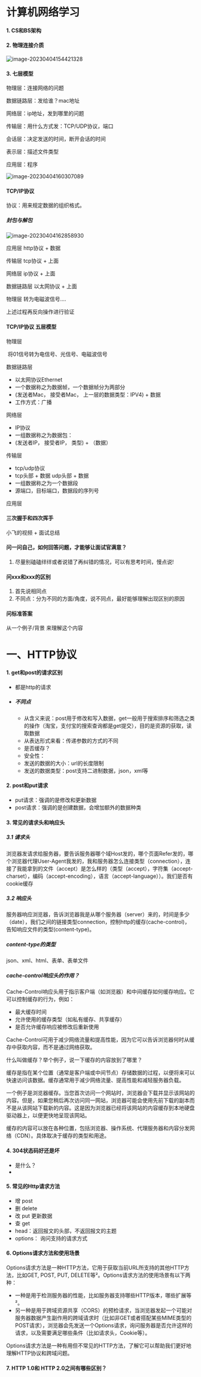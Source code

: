 

# 计算机网络学习

#### 1. CS和BS架构

#### 2. 物理连接介质

![image-20230404154421328](https://one-dinosaur.oss-cn-hangzhou.aliyuncs.com/typora/image-20230404154421328.png)

#### 3. 七层模型

物理层：连接网络的问题

数据链路层：发给谁？mac地址

网络层：ip地址，发到哪里的问题

传输层：用什么方式发：TCP/UDP协议，端口

会话层：决定发送的时间，断开会话的时间

表示层：描述文件类型

应用层：程序

![image-20230404160307089](https://one-dinosaur.oss-cn-hangzhou.aliyuncs.com/typora/image-20230404160307089.png)

#### TCP/IP协议

协议：用来规定数据的组织格式。

##### 封包与解包

![image-20230404162858930](https://one-dinosaur.oss-cn-hangzhou.aliyuncs.com/typora/image-20230404162858930.png)

应用层 http协议 + 数据

传输层 tcp协议 + 上面

网络层 ip协议 + 上面

数据链路层 以太网协议 + 上面

物理层 转为电磁波信号....  

上述过程再反向操作进行验证

#### TCP/IP协议 五层模型

物理层

​	将01信号转为电信号、光信号、电磁波信号

数据链路层

-  以太网协议Ethernet
- 一个数据称之为数据帧，一个数据帧分为两部分
- (发送者Mac， 接受者Mac， 上一层的数据类型：IPV4) + 数据
- 工作方式：广播

网络层

- IP协议
- 一组数据称之为数据包：
- (发送者IP， 接受者IP， 类型) + （数据）

传输层

- tcp/udp协议
- tcp头部 + 数据 udp头部 + 数据
- 一组数据称之为一个数据段
- 源端口，目标端口，数据段的序列号

应用层

#### 三次握手和四次挥手

小飞的视频 + 面试总结

#### 问一问自己，如何回答问题，才能够让面试官满意？

1. 尽量别磕磕绊绊或者说错了再纠错的情况，可以有思考时间，慢点说!

#### 问xxx和xxx的区别

1. 首先说相同点
2. 不同点：分为不同的方面/角度，说不同点，最好能够理解出现区别的原因

#### 问标准答案

从一个例子/背景 来理解这个内容







# 一、HTTP协议

#### 1. get和post的请求区别

- 都是http的请求

- ##### 不同点

  - 从含义来说：post用于修改和写入数据，get一般用于搜索排序和筛选之类的操作（淘宝，支付宝的搜索查询都是get提交），目的是资源的获取，读取数据
  - 从表达形式来看：传递参数的方式的不同
  - 是否缓存？
  - 安全性：
  - 发送的数据的大小：url的长度限制
  - 发送的数据类型：post支持二进制数据，json，xml等

#### 2. post和put请求

- put请求：强调的是修改和更新数据
- post请求：强调的是创建数据，会增加额外的数据种类

#### 3. 常见的请求头和响应头

##### 3.1 请求头 

浏览器发请求给服务器，要告诉服务器哪个域Host发的，哪个页面Refer发的，哪个浏览器代理User-Agent我发的，我和服务器怎么连接类型（connection），连接了我能拿到的文件（accept）是怎么样的（类型（accept），字符集（accept-charset），编码（accept-encoding），语言（accept-language））。我们是否有cookie缓存

##### 3.2 响应头

服务器响应浏览器，告诉浏览器我是从哪个服务器（server）来的，时间是多少（date），我们之间的链接类型connection，控制http的缓存(cache-control)，告知响应文件的类型(content-type)。

##### content-type的类型

json、xml、html、表单、表单文件

##### cache-control响应头的作用？

Cache-Control响应头用于指示客户端（如浏览器）和中间缓存如何缓存响应。它可以控制缓存的行为，例如：

- 最大缓存时间
- 允许使用的缓存类型（如私有缓存、共享缓存）
- 是否允许缓存响应被修改后重新使用

Cache-Control可用于减少网络流量和提高性能，因为它可以告诉浏览器何时从缓存中获取内容，而不是通过网络获取。

什么叫做缓存？举个例子，说一下缓存的内容放到了哪里？

缓存是指在某个位置（通常是客户端或中间节点）存储数据的过程，以便将来可以快速访问该数据。缓存通常用于减少网络流量、提高性能和减轻服务器负载。

一个例子是浏览器缓存。当您首次访问一个网站时，浏览器会下载并显示该网站的内容。但是，如果您稍后再次访问同一网站，浏览器可能会使用先前下载的副本而不是从该网站下载新的内容。这是因为浏览器已经将该网站的内容缓存到本地硬盘驱动器上，以便更快地呈现该网站。

缓存的内容可以放在各种位置，包括浏览器、操作系统、代理服务器和内容分发网络（CDN）。具体取决于缓存的类型和用途。

#### 4. 304状态码好还是坏

- 是什么？
- 

#### 5. 常见的Http请求方法

- 增 post
- 删 delete
- 改 put 更新数据
- 查 get
- head：返回报文的头部，不返回报文的主题
- options： 询问支持的请求方式

#### 6. Options请求方法和使用场景

Options请求方法是一种HTTP方法，它用于获取当前URL所支持的其他HTTP方法，比如GET, POST, PUT, DELETE等²。Options请求方法的使用场景有以下两种：

- 一种是用于检测服务器的性能，比如服务器支持哪些HTTP版本，哪些扩展等²。
- 另一种是用于跨域资源共享（CORS）的预检请求，当浏览器发起一个可能对服务器数据产生副作用的跨域请求时（比如非GET或者搭配某些MIME类型的POST请求），浏览器会先发送一个Options请求，询问服务器是否允许这样的请求，以及需要满足哪些条件（比如请求头，Cookie等）。

Options请求方法是一种有用但不常见的HTTP方法，了解它可以帮助我们更好地理解HTTP协议和跨域问题。

#### 7. HTTP 1.0和 HTTP 2.0之间有哪些区别？

